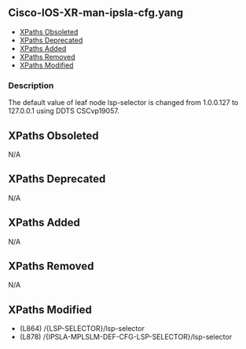 ## Cisco-IOS-XR-man-ipsla-cfg.yang

- [XPaths Obsoleted](#xpaths-obsoleted)
- [XPaths Deprecated](#xpaths-deprecated)
- [XPaths Added](#xpaths-added)
- [XPaths Removed](#xpaths-removed)
- [XPaths Modified](#xpaths-modified)

### Description

The default value of leaf node lsp-selector is changed from 1.0.0.127 to 127.0.0.1 using DDTS CSCvp19057.

## XPaths Obsoleted

N/A

## XPaths Deprecated

N/A

## XPaths Added

N/A

## XPaths Removed

N/A

## XPaths Modified

- (L864)	/{LSP-SELECTOR}/lsp-selector
- (L878)	/{IPSLA-MPLSLM-DEF-CFG-LSP-SELECTOR}/lsp-selector

